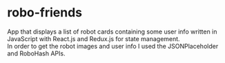# robo-friends
App that displays a list of robot cards containing some user info written in JavaScript with React.js and Redux.js for state management.    
In order to get the robot images and user info I used the JSONPlaceholder and RoboHash APIs. 
